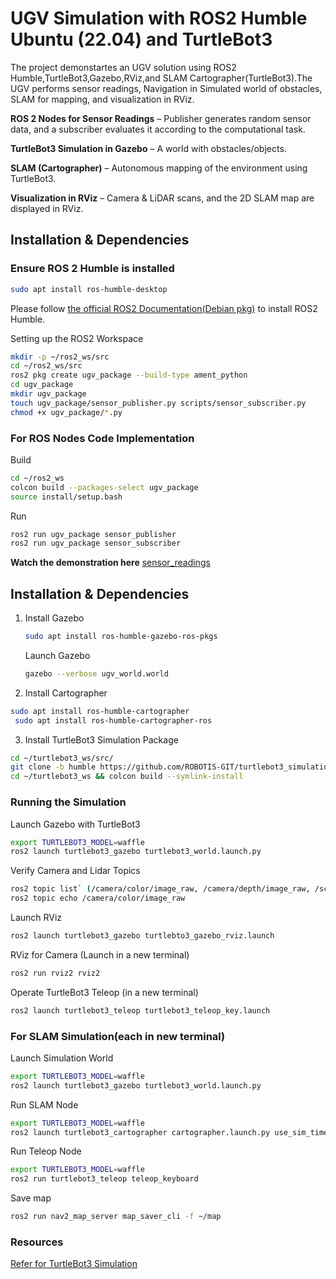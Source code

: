 # UGV Simulation with ROS2 Humble Ubuntu (22.04) and TurtleBot3

The project demonstartes an UGV solution using ROS2 Humble,TurtleBot3,Gazebo,RViz,and SLAM Cartographer(TurtleBot3).The UGV performs sensor readings, Navigation in Simulated world of obstacles, SLAM for mapping, and visualization in RViz. 

**ROS 2 Nodes for Sensor Readings** –  Publisher generates random sensor data, and a subscriber evaluates it according to the computational task.<br/>

**TurtleBot3 Simulation in Gazebo** –  A world with obstacles/objects.<br/>

**SLAM (Cartographer)** –  Autonomous mapping of the environment using TurtleBot3.<br/>

**Visualization in RViz** –  Camera & LiDAR scans, and the 2D SLAM map are displayed in RViz.

## Installation & Dependencies

### Ensure ROS 2 Humble is installed
```bash
sudo apt install ros-humble-desktop
```

Please follow [the official ROS2 Documentation(Debian pkg)](https://docs.ros.org/en/humble/Installation/Ubuntu-Install-Debs.html) to install ROS2 Humble.

Setting up the ROS2 Workspace
```bash
mkdir -p ~/ros2_ws/src
cd ~/ros2_ws/src
ros2 pkg create ugv_package --build-type ament_python  
cd ugv_package  
mkdir ugv_package  
touch ugv_package/sensor_publisher.py scripts/sensor_subscriber.py 
chmod +x ugv_package/*.py
```
### For ROS Nodes Code Implementation

Build
```bash
cd ~/ros2_ws 
colcon build --packages-select ugv_package
source install/setup.bash
```

Run 
```bash
ros2 run ugv_package sensor_publisher  
ros2 run ugv_package sensor_subscriber
```
**Watch the demonstration here**
[sensor_readings](https://drive.google.com/file/d/1muEqbCgBzzJ3uWuDzKc_pDXxm7IlId50/view?usp=sharing)

## Installation & Dependencies

1. Install Gazebo
    ```bash 
    sudo apt install ros-humble-gazebo-ros-pkgs
    ```
    Launch Gazebo<br/>
   ```bash
   gazebo --verbose ugv_world.world
   ``` 

3. Install Cartographer<br/>
```bash   
sudo apt install ros-humble-cartographer  
 sudo apt install ros-humble-cartographer-ros
 ```

3. Install TurtleBot3 Simulation Package<br/>
```bash   
cd ~/turtlebot3_ws/src/  
git clone -b humble https://github.com/ROBOTIS-GIT/turtlebot3_simulations.git  
cd ~/turtlebot3_ws && colcon build --symlink-install
```

### Running the Simulation

Launch Gazebo with TurtleBot3<br/> 
```bash
export TURTLEBOT3_MODEL=waffle  
ros2 launch turtlebot3_gazebo turtlebot3_world.launch.py
```

Verify Camera and Lidar Topics<br/> 
```bash
ros2 topic list` (/camera/color/image_raw, /camera/depth/image_raw, /scan)<br/> 
ros2 topic echo /camera/color/image_raw
```
Launch RViz<br/>
```bash
ros2 launch turtlebot3_gazebo turtlebto3_gazebo_rviz.launch
```

RViz for Camera (Launch in a new terminal)<br/>
```bash
ros2 run rviz2 rviz2
```
Operate TurtleBot3 Teleop (in a new terminal)<br/> 
```bash
ros2 launch turtlebot3_teleop turtlebot3_teleop_key.launch
```

### For SLAM Simulation(each in new terminal)<br/> 

Launch Simulation World<br/> 
```bash
export TURTLEBOT3_MODEL=waffle
ros2 launch turtlebot3_gazebo turtlebot3_world.launch.py
```

Run SLAM Node<br/> 
```bash
export TURTLEBOT3_MODEL=waffle
ros2 launch turtlebot3_cartographer cartographer.launch.py use_sim_time:=True
```

Run Teleop Node<br/> 
```bash
export TURTLEBOT3_MODEL=waffle
ros2 run turtlebot3_teleop teleop_keyboard 
```

Save map<br/> 
```bash
ros2 run nav2_map_server map_saver_cli -f ~/map
```

### Resources<br/> 

[Refer for TurtleBot3 Simulation](https://emanual.robotis.com/docs/en/platform/turtlebot3/simulation/)


 


   

